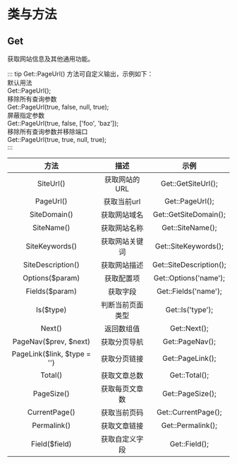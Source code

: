 # 类与方法

## Get

获取网站信息及其他通用功能。


::: tip
Get::PageUrl() 方法可自定义输出，示例如下：  
默认用法  
Get::PageUrl();  
移除所有查询参数  
Get::PageUrl(true, false, null, true);  
屏蔽指定参数  
Get::PageUrl(true, false, ['foo', 'baz']);  
移除所有查询参数并移除端口  
Get::PageUrl(true, true, null, true);  
:::

|            方法             |       描述       |          示例           |
| :-------------------------: | :--------------: | :---------------------: |
|          SiteUrl()          |  获取网站的 URL  |     Get::GetSiteUrl();     |
|          PageUrl()          |   获取当前url    |     Get::PageUrl();     |
|        SiteDomain()         |   获取网站域名   |   Get::GetSiteDomain();    |
|         SiteName()          |   获取网站名称   |    Get::SiteName();     |
|       SiteKeywords()        |  获取网站关键词  |  Get::SiteKeywords();   |
|      SiteDescription()      |   获取网站描述   | Get::SiteDescription(); |
|       Options($param)       |    获取配置项    |  Get::Options('name');  |
|       Fields($param)        |     获取字段     |  Get::Fields('name');   |
|          Is($type)          | 判断当前页面类型 |    Get::Is('type');     |
|           Next()            |    返回数组值    |      Get::Next();       |
|    PageNav($prev, $next)    |   获取分页导航   |     Get::PageNav();     |
| PageLink($link, $type = '') |   获取分页链接   |    Get::PageLink();     |
|           Total()           |   获取文章总数   |      Get::Total();      |
|         PageSize()          |  获取每页文章数  |    Get::PageSize();     |
|        CurrentPage()        |   获取当前页码   |   Get::CurrentPage();   |
|         Permalink()         |   获取文章链接   |    Get::Permalink();    |
|        Field($field)        |  获取自定义字段  |      Get::Field();      |
